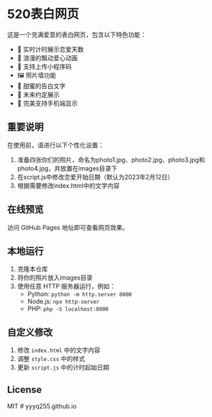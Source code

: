 # 520表白网页

这是一个充满爱意的表白网页，包含以下特色功能：

- 💝 实时计时展示恋爱天数
- 🌸 浪漫的飘动爱心动画
- 📱 支持上传小程序码
- 🖼️ 照片墙功能
- 💌 甜蜜的告白文字
- 📅 未来约定展示
- 📱 完美支持手机端显示

## 重要说明

在使用前，请进行以下个性化设置：

1. 准备四张你们的照片，命名为photo1.jpg、photo2.jpg、photo3.jpg和photo4.jpg，并放置在images目录下
2. 在script.js中修改恋爱开始日期（默认为2023年2月12日）
3. 根据需要修改index.html中的文字内容

## 在线预览

访问 GitHub Pages 地址即可查看网页效果。

## 本地运行

1. 克隆本仓库
2. 将你的照片放入images目录
3. 使用任意 HTTP 服务器运行，例如：
   - Python: `python -m http.server 8000`
   - Node.js: `npx http-server`
   - PHP: `php -S localhost:8000`

## 自定义修改

1. 修改 `index.html` 中的文字内容
2. 调整 `style.css` 中的样式
3. 更新 `script.js` 中的计时起始日期

## License

MIT # yyyq255.github.io
